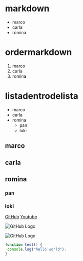 # markdown
* marco
* carla
* romina

# ordermarkdown
1. marco
1. carla
1. romina

# listadentrodelista
* marco
* carla 
* romina
    * pan
    * loki

## marco
## carla
## romina
###  pan
###  loki

[GitHub](http://github.com)
[Youtube](http://www.youtube.com)

![GitHub Logo](https://upload.wikimedia.org/wikipedia/commons/6/64/Collage_of_Six_Cats-02.jpg)

![GitHub Logo](https://media.giphy.com/media/S3iIdbIuYNK588i8AT/giphy.gif)

```javascript
function test() {
 console.log("hello world");
}
```